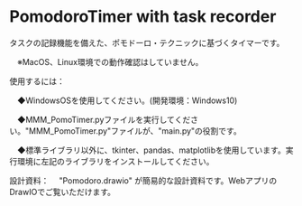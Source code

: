 # PomodoroTimer with task recorder
タスクの記録機能を備えた、ポモドーロ・テクニックに基づくタイマーです。

　※MacOS、Linux環境での動作確認はしていません。


使用するには：

　◆WindowsOSを使用してください。(開発環境：Windows10)
 
　◆MMM_PomoTimer.pyファイルを実行してください。"MMM_PomoTimer.py"ファイルが、"main.py"の役割です。
 
　◆標準ライブラリ以外に、tkinter、pandas、matplotlibを使用しています。実行環境に左記のライブラリをインストールしてください。

設計資料：
　"Pomodoro.drawio" が簡易的な設計資料です。WebアプリのDrawIOでご覧いただけます。
